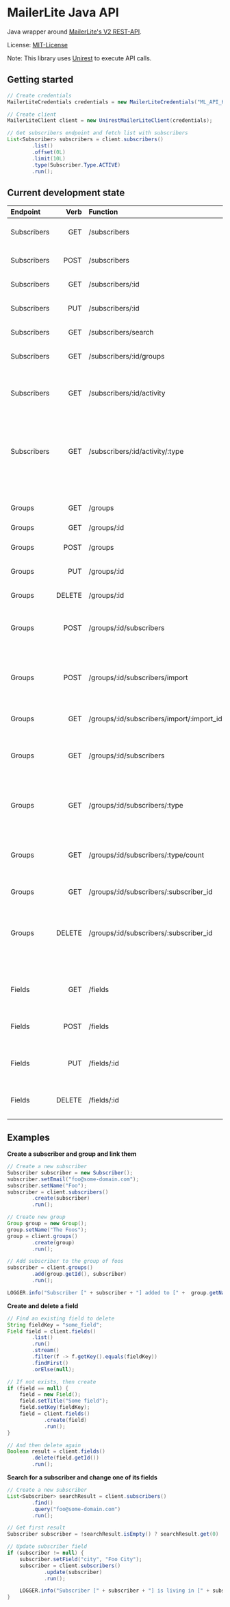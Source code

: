 # MailerLite Java API
Java wrapper around [MailerLite's V2 REST-API](https://developers.mailerlite.com/reference).

License: [MIT-License](https://tldrlegal.com/license/mit-license)

Note: This library uses [Unirest](https://kong.github.io/unirest-java/) to execute API calls.

## Getting started
```Java
// Create credentials
MailerLiteCredentials credentials = new MailerLiteCredentials("ML_API_KEY");

// Create client
MailerLiteClient client = new UnirestMailerLiteClient(credentials);

// Get subscribers endpoint and fetch list with subscribers
List<Subscriber> subscribers = client.subscribers()
        .list()
        .offset(0L)
        .limit(10L)
        .type(Subscriber.Type.ACTIVE)
        .run();
```

## Current development state

Endpoint   | Verb | Function | Status | Desc
:---|---:|:---|:---:|:---
Subscribers|GET | /subscribers | ✅ | Get account's subscribers
Subscribers|POST | /subscribers | ✅ | Add new single subscriber
Subscribers|GET | /subscribers/:id | ✅ | Get single subscriber
Subscribers|PUT | /subscribers/:id | ✅ | Update single subscriber
Subscribers|GET | /subscribers/search | ✅ | Search for subscribers
Subscribers|GET | /subscribers/:id/groups | ✅ | Get groups subscriber belongs to
Subscribers|GET | /subscribers/:id/activity | ✅ | Get activity (clicks, opens, etc) of selected subscriber
Subscribers|GET | /subscribers/:id/activity/:type | ✅ | Get activity of selected subscriber by specified type (opens, clicks, etc)
&nbsp;|&nbsp;|&nbsp;|&nbsp;|&nbsp;
Groups|GET | /groups | ✅ | Get list of groups
Groups|GET | /groups/:id | ✅ | Get single group by ID
Groups|POST | /groups | ✅ | Create new group
Groups|PUT | /groups/:id | ✅ | Update existing group
Groups|DELETE | /groups/:id | ✅ | Remove group
Groups|POST | /groups/:id/subscribers | ✅️ | Add new single subscriber to specified group
Groups|POST | /groups/:id/subscribers/import | ✅️️ | Add many new subscribers to specified group at once
Groups|GET | /groups/:id/subscribers/import/:import_id | ⁉️️ | Check import state
Groups|GET | /groups/:id/subscribers | ✅️ | Get all subscribers in a specified group
Groups|GET | /groups/:id/subscribers/:type | ✅️ | Get all subscribers in a specified group by its type
Groups|GET | /groups/:id/subscribers/:type/count | ✅️ | Getting a count of subscibers by type in a group
Groups|GET | /groups/:id/subscribers/:subscriber_id | ⁉️️ | **Use of this function is unclear**
Groups|DELETE | /groups/:id/subscribers/:subscriber_id | ✅️ | Remove single subscriber from specified group
&nbsp;|&nbsp;|&nbsp;|&nbsp;|&nbsp;
Fields|GET | /fields | ✅ | Get subscriber fields of account
Fields|POST | /fields | ✅ | Create new custom field in account
Fields|PUT | /fields/:id | ✅ | Update custom field in account
Fields|DELETE | /fields/:id | ✅ | Remove custom field from account

## Examples

**Create a subscriber and group and link them**
```java
// Create a new subscriber
Subscriber subscriber = new Subscriber();
subscriber.setEmail("foo@some-domain.com");
subscriber.setName("Foo");
subscriber = client.subscribers()
        .create(subscriber)
        .run();

// Create new group
Group group = new Group();
group.setName("The Foos");
group = client.groups()
        .create(group)
        .run();

// Add subscriber to the group of foos
subscriber = client.groups()
        .add(group.getId(), subscriber)
        .run();

LOGGER.info("Subscriber [" + subscriber + "] added to [" +  group.getName() + "]");
```

**Create and delete a field**
```java
// Find an existing field to delete
String fieldKey = "some_field";
Field field = client.fields()
        .list()
        .run()
        .stream()
        .filter(f -> f.getKey().equals(fieldKey))
        .findFirst()
        .orElse(null);

// If not exists, then create
if (field == null) {
    field = new Field();
    field.setTitle("Some field");
    field.setKey(fieldKey);
    field = client.fields()
            .create(field)
            .run();
}

// And then delete again
Boolean result = client.fields()
        .delete(field.getId())
        .run();
```

**Search for a subscriber and change one of its fields**
```java
// Create a new subscriber
List<Subscriber> searchResult = client.subscribers()
        .find()
        .query("foo@some-domain.com")
        .run();

// Get first result
Subscriber subscriber = !searchResult.isEmpty() ? searchResult.get(0) : null;

// Update subscriber field
if (subscriber != null) {
    subscriber.setField("city", "Foo City");
    subscriber = client.subscribers()
            .update(subscriber)
            .run();

    LOGGER.info("Subscriber [" + subscriber + "] is living in [" + subscriber.getField("city") + "]");
}
```